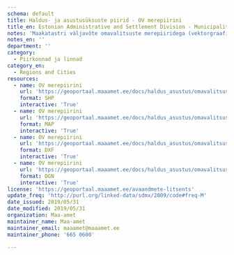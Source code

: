 ```yaml
---
schema: default
title: Haldus- ja asustusüksuste piirid - OV merepiirini
title_en: Estonian Administrative and Settlement Division - Municipalities with sea borders
notes: 'Maakatastri väljavõte omavalitsuste merepiiridega (vektorgraafikas pindobjektid CAD-GIS failiformaatides). <a href=http://geoportaal.maaamet.ee/est/Andmed-ja-kaardid/Haldus-ja-asustusjaotus-p119.html> Haldus ja asustusjaotused. </a>'
notes_en: ''
department: ''
category:
  - Piirkonnad ja linnad
category_en:
  - Regions and Cities
resources:
  - name: OV merepiirini
    url: 'https://geoportaal.maaamet.ee/docs/haldus_asustus/omavalitsus_valispiirini_shp.zip'
    format: SHP
    interactive: 'True'
  - name: OV merepiirini
    url: 'https://geoportaal.maaamet.ee/docs/haldus_asustus/omavalitsus_valispiirini_map.zip'
    format: MAP
    interactive: 'True'
  - name: OV merepiirini
    url: 'https://geoportaal.maaamet.ee/docs/haldus_asustus/omavalitsus_valispiirini_dxf.zip'
    format: DXF
    interactive: 'True'
  - name: OV merepiirini
    url: 'https://geoportaal.maaamet.ee/docs/haldus_asustus/omavalitsus_valispiirini_dgn.zip'
    format: DGN
    interactive: 'True'
license: 'https://geoportaal.maaamet.ee/avaandmete-litsents'
update_freq: 'http://purl.org/linked-data/sdmx/2009/code#freq-M'
date_issued: 2019/05/31
date_modified: 2019/05/31
organization: Maa-amet
maintainer_name: Maa-amet
maintainer_email: maaamet@maaamet.ee
maintainer_phone: '665 0600'

---
```

